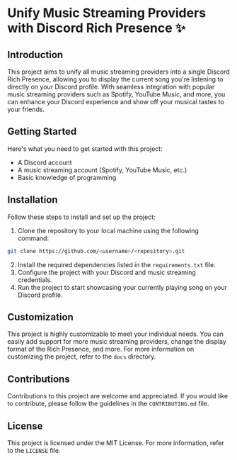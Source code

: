 # Unify Music Streaming Providers with Discord Rich Presence :sparkles: 

## Introduction
This project aims to unify all music streaming providers into a single Discord Rich Presence, allowing you to display the current song you're listening to directly on your Discord profile. With seamless integration with popular music streaming providers such as Spotify, YouTube Music, and more, you can enhance your Discord experience and show off your musical tastes to your friends.

## Getting Started
Here's what you need to get started with this project:
- A Discord account
- A music streaming account (Spotify, YouTube Music, etc.)
- Basic knowledge of programming

## Installation
Follow these steps to install and set up the project:
1. Clone the repository to your local machine using the following command:
```sh
git clone https://github.com/<username>/<repository>.git
```
2. Install the required dependencies listed in the `requirements.txt` file.
3. Configure the project with your Discord and music streaming credentials.
4. Run the project to start showcasing your currently playing song on your Discord profile.

## Customization
This project is highly customizable to meet your individual needs. You can easily add support for more music streaming providers, change the display format of the Rich Presence, and more. For more information on customizing the project, refer to the `docs` directory.

## Contributions
Contributions to this project are welcome and appreciated. If you would like to contribute, please follow the guidelines in the `CONTRIBUTING.md` file.

## License
This project is licensed under the MIT License. For more information, refer to the `LICENSE` file.
